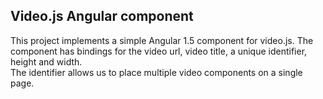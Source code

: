 ## Video.js Angular component

This project implements a simple Angular 1.5 component for video.js.  The component has bindings for the video url, video title, a unique identifier, height and width.  
The identifier allows us to place multiple video components on a single page.
